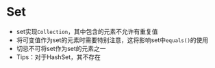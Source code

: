 # Set
- set实现`Collection`，其中包含的元素不允许有重复值
- 将可变值作为set的元素时需要特别注意，这将影响set中`equals()`的使用
- 切忌不可将set作为set的元素之一
- Tips：对于HashSet，其不存在